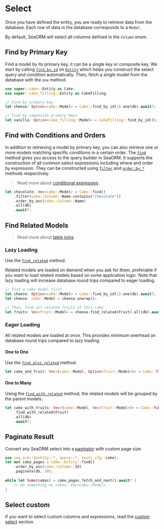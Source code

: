 # Select

Once you have defined the entity, you are ready to retrieve data from the database. Each row of data in the database corresponds to a `Model`.

By default, SeaORM will select all columns defined in the `Column` enum.

## Find by Primary Key

Find a model by its primary key, it can be a single key or composite key. We start by calling [`find_by_id`](https://docs.rs/sea-orm/0.*/sea_orm/entity/trait.EntityTrait.html#method.find_by_id) on [`Entity`](https://docs.rs/sea-orm/0.*/sea_orm/entity/trait.EntityTrait.html) which helps you construct the select query and condition automatically. Then, fetch a single model from the database with the `one` method.

```rust
use super::cake::Entity as Cake;
use super::cake_filling::Entity as CakeFilling;

// Find by primary key
let cheese: Option<cake::Model> = Cake::find_by_id(1).one(db).await?;

// Find by composite primary keys
let vanilla: Option<cake_filling::Model> = CakeFilling::find_by_id((6, 8)).one(db).await?;
```

## Find with Conditions and Orders

In addition to retrieving a model by primary key, you can also retrieve one or more models matching specific conditions in a certain order. The [`find`](https://docs.rs/sea-orm/0.*/sea_orm/entity/trait.EntityTrait.html#method.find) method gives you access to the query builder in SeaORM. It supports the construction of all common select expressions including where and order by expression. They can be constructed using [`filter`](https://docs.rs/sea-orm/0.*/sea_orm/entity/prelude/trait.QueryFilter.html#method.filter) and [`order_by_*`](https://docs.rs/sea-orm/0.*/sea_orm/query/trait.QueryOrder.html#method.order_by) methods respectively.

> Read more about [conditional expression](/docs/advanced-query/conditional-expression#).

```rust
let chocolate: Vec<cake::Model> = Cake::find()
    .filter(cake::Column::Name.contains("chocolate"))
    .order_by_asc(cake::Column::Name)
    .all(db)
    .await?;
```

## Find Related Models

> Read more about [table joins](/docs/advanced-query/more-join#).

### Lazy Loading

Use the [`find_related`](https://docs.rs/sea-orm/0.*/sea_orm/entity/prelude/trait.ModelTrait.html#method.find_related) method.

Related models are loaded on demand when you ask for them, preferable if you want to load related models based on some application logic. Note that lazy loading will increase database round trips compared to eager loading.

```rust
// Find a cake model first
let cheese: Option<cake::Model> = Cake::find_by_id(1).one(db).await?;
let cheese: cake::Model = cheese.unwrap();

// Then, find all related fruits of this cake
let fruits: Vec<fruit::Model> = cheese.find_related(Fruit).all(db).await?;
```

### Eager Loading

All related models are loaded at once. This provides minimum overhead on database round trips compared to lazy loading.

#### One to One

Use the [`find_also_related`](https://docs.rs/sea-orm/0.*/sea_orm/entity/prelude/struct.Select.html#method.find_also_related) method.

```rust
let cake_and_fruit: Vec<(cake::Model, Option<fruit::Model>)> = Cake::find().find_also_related(Fruit).all(db).await?;
```

#### One to Many

Using the [`find_with_related`](https://docs.rs/sea-orm/0.*/sea_orm/entity/prelude/struct.Select.html#method.find_with_related) method, the related models will be grouped by the parent models.

```rust
let cake_with_fruits: Vec<(cake::Model, Vec<fruit::Model>)> = Cake::find()
    .find_with_related(Fruit)
    .all(db)
    .await?;
```

## Paginate Result

Convert any SeaORM select into a [paginator](https://docs.rs/sea-orm/0.*/sea_orm/struct.Paginator.html) with custom page size.

```rust
use sea_orm::{entity::*, query::*, tests_cfg::cake};
let mut cake_pages = cake::Entity::find()
    .order_by_asc(cake::Column::Id)
    .paginate(db, 50);
 
while let Some(cakes) = cake_pages.fetch_and_next().await? {
    // Do something on cakes: Vec<cake::Model>
}
```

## Select custom

If you want to select custom columns and expressions, read the [custom select](/docs/advanced-query/custom-select#) section.
